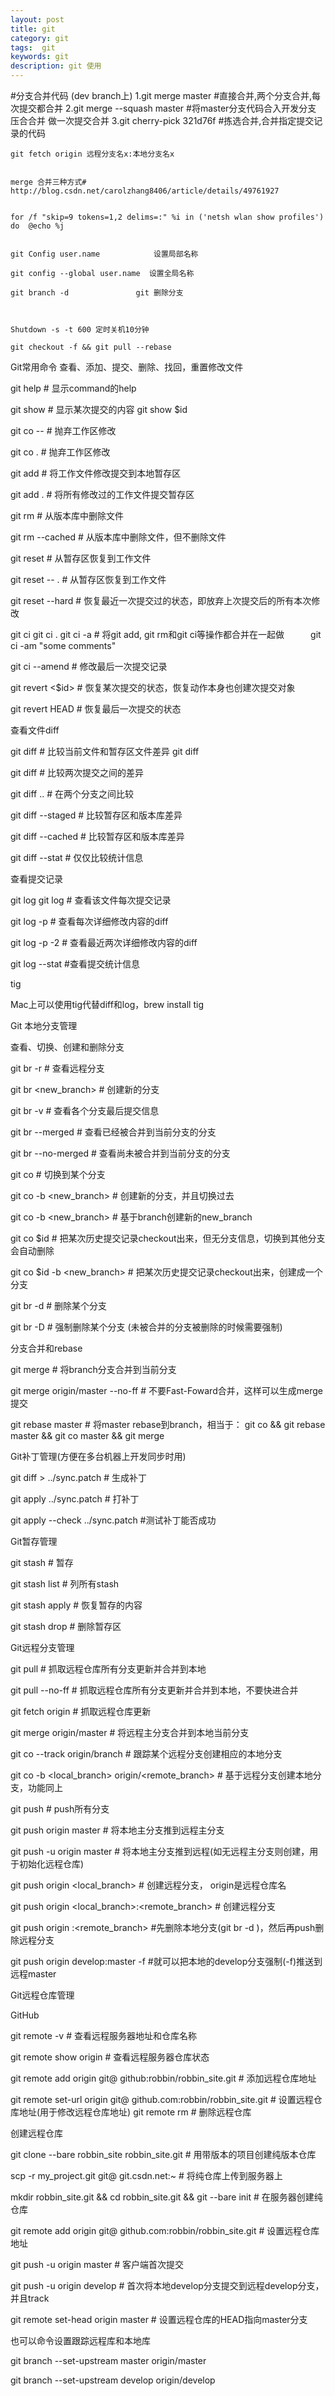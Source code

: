 ```yaml
---
layout: post
title: git
category: git
tags:  git
keywords: git
description: git 使用
---
```

	
#分支合并代码 (dev branch上)
	1.git merge master			#直接合并,两个分支合并,每次提交都合并
	2.git merge --squash master 	#将master分支代码合入开发分支 压合合并 做一次提交合并
	3.git cherry-pick 321d76f		#拣选合并,合并指定提交记录的代码
	
	git fetch origin 远程分支名x:本地分支名x


	merge 合并三种方式# http://blog.csdn.net/carolzhang8406/article/details/49761927


	for /f "skip=9 tokens=1,2 delims=:" %i in ('netsh wlan show profiles') do  @echo %j
	
	
	git Config user.name  			设置局部名称
	
	git config --global user.name  设置全局名称
	
	git branch -d  				git 删除分支
	
	
	
	Shutdown -s -t 600 定时关机10分钟
	
	git checkout -f && git pull --rebase 


Git常用命令
查看、添加、提交、删除、找回，重置修改文件

git help <command> # 显示command的help

git show # 显示某次提交的内容 git show $id

git co -- <file> # 抛弃工作区修改

git co . # 抛弃工作区修改

git add <file> # 将工作文件修改提交到本地暂存区

git add . # 将所有修改过的工作文件提交暂存区

git rm <file> # 从版本库中删除文件

git rm <file> --cached # 从版本库中删除文件，但不删除文件

git reset <file> # 从暂存区恢复到工作文件

git reset -- . # 从暂存区恢复到工作文件

git reset --hard # 恢复最近一次提交过的状态，即放弃上次提交后的所有本次修改

git ci <file> git ci . git ci -a # 将git add, git rm和git ci等操作都合并在一起做　　　git ci -am "some comments"

git ci --amend # 修改最后一次提交记录

git revert <$id> # 恢复某次提交的状态，恢复动作本身也创建次提交对象

git revert HEAD # 恢复最后一次提交的状态

查看文件diff

git diff <file> # 比较当前文件和暂存区文件差异 git diff

git diff <id1><id1><id2> # 比较两次提交之间的差异

git diff <branch1>..<branch2> # 在两个分支之间比较

git diff --staged # 比较暂存区和版本库差异

git diff --cached # 比较暂存区和版本库差异

git diff --stat # 仅仅比较统计信息

查看提交记录

git log git log <file> # 查看该文件每次提交记录

git log -p <file> # 查看每次详细修改内容的diff

git log -p -2 # 查看最近两次详细修改内容的diff

git log --stat #查看提交统计信息

tig

Mac上可以使用tig代替diff和log，brew install tig

Git 本地分支管理

查看、切换、创建和删除分支

git br -r # 查看远程分支

git br <new_branch> # 创建新的分支

git br -v # 查看各个分支最后提交信息

git br --merged # 查看已经被合并到当前分支的分支

git br --no-merged # 查看尚未被合并到当前分支的分支

git co <branch> # 切换到某个分支

git co -b <new_branch> # 创建新的分支，并且切换过去

git co -b <new_branch> <branch> # 基于branch创建新的new_branch

git co $id # 把某次历史提交记录checkout出来，但无分支信息，切换到其他分支会自动删除

git co $id -b <new_branch> # 把某次历史提交记录checkout出来，创建成一个分支

git br -d <branch> # 删除某个分支

git br -D <branch> # 强制删除某个分支 (未被合并的分支被删除的时候需要强制)

 分支合并和rebase

git merge <branch> # 将branch分支合并到当前分支

git merge origin/master --no-ff # 不要Fast-Foward合并，这样可以生成merge提交

git rebase master <branch> # 将master rebase到branch，相当于： git co <branch> && git rebase master && git co master && git merge <branch>

 Git补丁管理(方便在多台机器上开发同步时用)

git diff > ../sync.patch # 生成补丁

git apply ../sync.patch # 打补丁

git apply --check ../sync.patch #测试补丁能否成功

 Git暂存管理

git stash # 暂存

git stash list # 列所有stash

git stash apply # 恢复暂存的内容

git stash drop # 删除暂存区

Git远程分支管理

git pull # 抓取远程仓库所有分支更新并合并到本地

git pull --no-ff # 抓取远程仓库所有分支更新并合并到本地，不要快进合并

git fetch origin # 抓取远程仓库更新

git merge origin/master # 将远程主分支合并到本地当前分支

git co --track origin/branch # 跟踪某个远程分支创建相应的本地分支

git co -b <local_branch> origin/<remote_branch> # 基于远程分支创建本地分支，功能同上

git push # push所有分支

git push origin master # 将本地主分支推到远程主分支

git push -u origin master # 将本地主分支推到远程(如无远程主分支则创建，用于初始化远程仓库)

git push origin <local_branch> # 创建远程分支， origin是远程仓库名

git push origin <local_branch>:<remote_branch> # 创建远程分支

git push origin :<remote_branch> #先删除本地分支(git br -d <branch>)，然后再push删除远程分支

git push origin develop:master -f #就可以把本地的develop分支强制(-f)推送到远程master


Git远程仓库管理

GitHub

git remote -v # 查看远程服务器地址和仓库名称

git remote show origin # 查看远程服务器仓库状态

git remote add origin git@ github:robbin/robbin_site.git # 添加远程仓库地址

git remote set-url origin git@ github.com:robbin/robbin_site.git # 设置远程仓库地址(用于修改远程仓库地址) git remote rm <repository> # 删除远程仓库

创建远程仓库

git clone --bare robbin_site robbin_site.git # 用带版本的项目创建纯版本仓库

scp -r my_project.git git@ git.csdn.net:~ # 将纯仓库上传到服务器上

mkdir robbin_site.git && cd robbin_site.git && git --bare init # 在服务器创建纯仓库

git remote add origin git@ github.com:robbin/robbin_site.git # 设置远程仓库地址

git push -u origin master # 客户端首次提交

git push -u origin develop # 首次将本地develop分支提交到远程develop分支，并且track

git remote set-head origin master # 设置远程仓库的HEAD指向master分支

也可以命令设置跟踪远程库和本地库

git branch --set-upstream master origin/master

git branch --set-upstream develop origin/develop